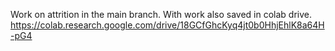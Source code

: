 Work on attrition in the main branch. With work also saved in colab drive. 
https://colab.research.google.com/drive/18GCfGhcKyq4jt0b0HhjEhlK8a64H-pG4

